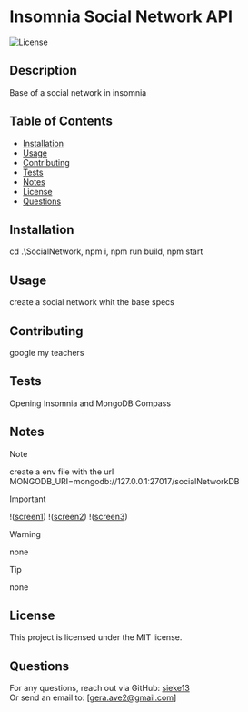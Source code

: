 
# Insomnia Social Network API

![License](https://badgen.net/badge/license/MIT/blue)

## Description
Base of a social network in insomnia

## Table of Contents
- [Installation](#installation)
- [Usage](#usage)
- [Contributing](#contributing)
- [Tests](#tests)
- [Notes](#notes)
- [License](#license)
- [Questions](#questions)

## Installation
cd .\SocialNetwork, npm i, npm run build, npm start

## Usage
create a social network whit the base specs

## Contributing
google my teachers

## Tests
Opening Insomnia and MongoDB Compass

## Notes

> [!NOTE]
> create a env file with the url  MONGODB_URI=mongodb://127.0.0.1:27017/socialNetworkDB

> [!IMPORTANT]
!([screen1](https://github.com/sieke13/Module-17-Challenge/blob/main/SocialNetwork/proyecto17.jpg?raw=true))
!([screen2](https://github.com/sieke13/Module-17-Challenge/blob/main/SocialNetwork/proyecto17-2.jpg?raw=true))
!([screen3](https://github.com/sieke13/Module-17-Challenge/blob/main/SocialNetwork/proyecto17-3.jpg?raw=true))
> 

> [!WARNING]
> none

> [!TIP]
> none

## License
This project is licensed under the MIT license.

## Questions
For any questions, reach out via GitHub: [sieke13](https://github.com/sieke13)  
Or send an email to: [gera.ave2@gmail.com]
